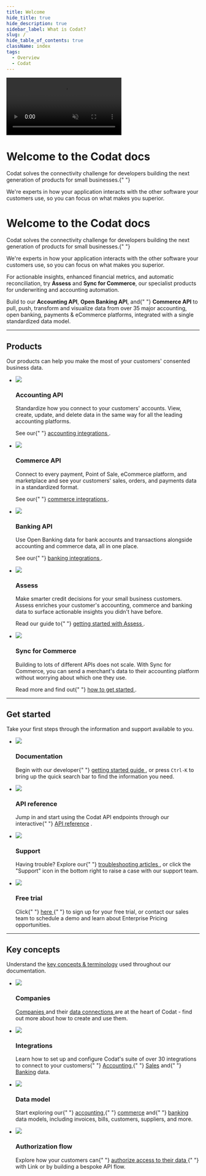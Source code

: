 ```yaml
---
title: Welcome
hide_title: true
hide_description: true
sidebar_label: What is Codat?
slug: /
hide_table_of_contents: true
className: index
tags:
  - Overview
  - Codat
---
```


<head>
  <title>
    Codat_docs | Connect to your small business customers' financial data
  </title>
  <meta
    name="description"
    content="Codat makes accessing consented business data from your customers' banking, accounting, and commerce platforms easy. Build once to our API to aggregate data, underwrite credit risk, and automate accounting for your SMB customers."
  />
  <link rel="canonical" href="https://docs.codat.io/docs" />
  <link
    rel="alternate"
    href="https://docs.codat.io/docs"
    hreflang="x-default"
  />
  <link rel="alternate" href="https://docs.codat.io/docs" hreflang="en" />
  <meta property="og:url" content="https://docs.codat.io/docs" />
</head>

<div className="background-video-wrapper">
  <video autoPlay muted loop id="myVideo" className="background-video">
    <source src="/video/flux.mov" type="video/mov" />
  </video>

  <div className="banner-video">
    <h1>Welcome to the Codat docs</h1>
    <p>
      Codat solves the connectivity challenge for developers building the next
      generation of products for small businesses.{" "}
    </p>
    <p>
      We're experts in how your application interacts with the other software
      your customers use, so you can focus on what makes you superior.
    </p>
  </div>
</div>

<div className="background-video-spacer">
  <h1>Welcome to the Codat docs</h1>
  <p>
    Codat solves the connectivity challenge for developers building the next
    generation of products for small businesses.{" "}
  </p>
  <p>
    We're experts in how your application interacts with the other software your
    customers use, so you can focus on what makes you superior.
  </p>
</div>

<p>
  For actionable insights, enhanced financial metrics, and automatic
  reconciliation, try <b>Assess</b> and <b>Sync for Commerce</b>, our specialist
  products for underwriting and accounting automation.
</p>
<p>
  Build to our <b>Accounting API</b>, <b>Open Banking API</b>, and{" "}
  <b>Commerce API</b> to pull, push, transform and visualize data from over 35
  major accounting, open banking, payments & eCommerce platforms, integrated
  with a single standardized data model.
</p>

<hr />

## Products

Our products can help you make the most of your customers' consented business data.

<ul className="card-container">
  <li className="card">
    <div className="header">
      <img
        src="https://www.codat.io/wp-content/uploads/2022/03/accounting-2.png"
        className="mini-icon"
      />
      <h3>Accounting API</h3>
    </div>
    <p>
      Standardize how you connect to your customers' accounts. View, create,
      update, and delete data in the same way for all the leading accounting
      platforms.
    </p>
    <p>
      See our{" "}
      <a href="https://docs.codat.io/docs/accounting-overview" target="_blank">
        accounting integrations
      </a>
      .
    </p>
  </li>
  <li className="card">
    <div className="header">
      <img
        src="https://www.codat.io/wp-content/uploads/2022/03/Storefront-3.png"
        className="mini-icon"
      />
      <h3>Commerce API</h3>
    </div>
    <p>
      Connect to every payment, Point of Sale, eCommerce platform, and
      marketplace and see your customers' sales, orders, and payments data in a
      standardized format.
    </p>
    <p>
      See our{" "}
      <a href="https://docs.codat.io/docs/commerce-overview" target="_blank">
        commerce integrations
      </a>
      .
    </p>
  </li>
  <li className="card">
    <div className="header">
      <img
        src="https://www.codat.io/wp-content/uploads/2022/03/Bank-2.png"
        className="mini-icon"
      />
      <h3>Banking API</h3>
    </div>
    <p>
      Use Open Banking data for bank accounts and transactions alongside
      accounting and commerce data, all in one place.
    </p>
    <p>
      See our{" "}
      <a href="https://docs.codat.io/docs/banking-overview" target="_blank">
        banking integrations
      </a>
      .
    </p>
  </li>
  <li className="card">
    <div className="header">
      <img
        src="https://www.codat.io/wp-content/uploads/2022/04/assess.png"
        className="mini-icon"
      />
      <h3>Assess</h3>
    </div>
    <p>
      Make smarter credit decisions for your small business customers. Assess
      enriches your customer's accounting, commerce and banking data to surface
      actionable insights you didn't have before.
    </p>
    <p>
      Read our guide to{" "}
      <a
        href="https://docs.codat.io/docs/assess-how-to-get-started"
        target="_blank"
      >
        getting started with Assess
      </a>
      .
    </p>
  </li>
  <li className="card">
    <div className="header">
      <img
        src="https://static.codat.io/public/icons/docs/sync.png"
        className="mini-icon"
      />
      <h3>Sync for Commerce</h3>
    </div>
    <p>
      Building to lots of different APIs does not scale. With Sync for Commerce,
      you can send a merchant's data to their accounting platform without
      worrying about which one they use.
    </p>
    <p>
      Read more and find out{" "}
      <a
        href="https://docs.codat.io/docs/sync-commerce-overview"
        target="_blank"
      >
        how to get started
      </a>
      .
    </p>
  </li>
</ul>

<hr />

## Get started

Take your first steps through the information and support available to you.

<ul className="card-container">
  <li className="card">
    <div className="header">
      <img
        src="https://www.codat.io/wp-content/uploads/2022/03/accounting-2.png"
        className="mini-icon"
      />
      <h3>Documentation</h3>
    </div>
    <p>
      Begin with our developer{" "}
      <a href="https://docs.codat.io/docs/get-started-api">
        getting started guide
      </a>
      , or press
      <code>Ctrl-K</code> to bring up the quick search bar to find the information
      you need.
    </p>
  </li>
  <li className="card">
    <div className="header">
      <img
        src="https://www.codat.io/wp-content/uploads/2022/03/Stack.png"
        className="mini-icon"
      />
      <h3>API reference</h3>
    </div>
    <p>
      Jump in and start using the Codat API endpoints through our interactive{" "}
      <a href="https://docs.codat.io/reference/authentication">API reference</a>
      .
    </p>
  </li>
  <li className="card">
    <div className="header">
      <img
        src="https://www.codat.io/wp-content/uploads/2022/03/Handshake.png"
        className="mini-icon"
      />
      <h3>Support</h3>
    </div>
    <p>
      Having trouble? Explore our{" "}
      <a href="https://codat.zendesk.com/hc/en-gb" target="_blank">
        troubleshooting articles
      </a>
      , or click the "Support" icon in the bottom right to raise a case with our
      support team.
    </p>
  </li>
  <li className="card">
    <div className="header">
      <img
        src="https://www.codat.io/wp-content/uploads/2022/03/Coins.png"
        className="mini-icon"
      />
      <h3>Free trial</h3>
    </div>
    <p>
      Click{" "}
      <a href="https://signup.codat.io/" target="_blank">
        here
      </a>{" "}
      to sign up for your free trial, or contact our sales team to schedule a
      demo and learn about Enterprise Pricing opportunities.
    </p>
  </li>
</ul>

<hr />

## Key concepts

Understand the <a href="https://docs.codat.io/docs/core-concepts" target="_blank">key concepts &amp; terminology</a> used throughout our documentation.

<ul className="card-container">
  <li className="card">
    <div className="header">
      <img
        src="https://www.codat.io/wp-content/uploads/2022/03/Target-1.png"
        className="mini-icon"
      />
      <h3>Companies</h3>
    </div>
    <p>
      <a href="https://docs.codat.io/docs/core-companies" target="_blank">
        Companies
      </a>
      and their <a
        href="https://docs.codat.io/docs/core-dataconnections"
        target="_blank"
      >
        data connections
      </a> are at the heart of Codat - find out more about how to create and use
      them.
    </p>
  </li>
  <li className="card">
    <div className="header">
      <img
        src="https://www.codat.io/wp-content/uploads/2022/03/Handshake.png"
        className="mini-icon"
      />
      <h3>Integrations</h3>
    </div>
    <p>
      Learn how to set up and configure Codat's suite of over 30 integrations to
      connect to your customers{" "}
      <a href="https://docs.codat.io/docs/accounting-overview">Accounting</a>,{" "}
      <a href="https://docs.codat.io/docs/commerce-overview">Sales</a> and{" "}
      <a href="https://docs.codat.io/docs/banking-overview">Banking</a> data.
    </p>
  </li>
  <li className="card">
    <div className="header">
      <img
        src="https://www.codat.io/wp-content/uploads/2022/03/Stack.png"
        className="mini-icon"
      />
      <h3>Data model</h3>
    </div>
    <p>
      Start exploring our{" "}
      <a href="https://docs.codat.io/docs/datamodel-accounting">accounting</a>,{" "}
      <a href="https://docs.codat.io/docs/datamodel-commerce">commerce</a> and{" "}
      <a href="https://docs.codat.io/docs/data-model-banking">banking</a> data
      models, including invoices, bills, customers, suppliers, and more.
    </p>
  </li>
  <li className="card">
    <div className="header">
      <img
        src="https://www.codat.io/wp-content/uploads/2022/04/say-yes.png"
        className="mini-icon"
      />
      <h3>Authorization flow</h3>
    </div>
    <p>
      Explore how your customers can{" "}
      <a href="https://docs.codat.io/docs/auth-flow">
        authorize access to their data
      </a>{" "}
      with Link or by building a bespoke API flow.
    </p>
  </li>
</ul>
